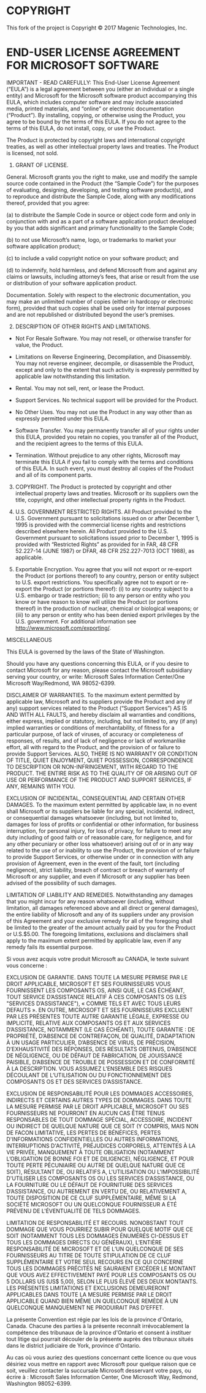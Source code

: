 # COPYRIGHT

This fork of the project is Copyright © 2017 Magenic Technologies, Inc.

# END-USER LICENSE AGREEMENT FOR MICROSOFT SOFTWARE

IMPORTANT - READ CAREFULLY: This End-User License Agreement (“EULA”) is a legal agreement between you (either an individual or a single entity) and Microsoft for the Microsoft software product accompanying this EULA, which includes computer software and may include associated media, printed materials, and “online” or electronic documentation (“Product”). By installing, copying, or otherwise using the Product, you agree to be bound by the terms of this EULA. If you do not agree to the terms of this EULA, do not install, copy, or use the Product.

The Product is protected by copyright laws and international copyright treaties, as well as other intellectual property laws and treaties. The Product is licensed, not sold.

1. GRANT OF LICENSE.

General. Microsoft grants you the right to make, use and modify the sample source code contained in the Product (the “Sample Code”) for the purposes of evaluating, designing, developing, and testing software product(s), and to reproduce and distribute the Sample Code, along with any modifications thereof, provided that you agree:

(a) to distribute the Sample Code in source or object code form and only in conjunction with and as a part of a software application product developed by you that adds significant and primary functionality to the Sample Code;

(b) to not use Microsoft’s name, logo, or trademarks to market your software application product;

(c) to include a valid copyright notice on your software product; and

(d) to indemnify, hold harmless, and defend Microsoft from and against any claims or lawsuits, including attorney’s fees, that arise or result from the use or distribution of your software application product.

Documentation. Solely with respect to the electronic documentation, you may make an unlimited number of copies (either in hardcopy or electronic form), provided that such copies shall be used only for internal purposes and are not republished or distributed beyond the user’s premises.

2. DESCRIPTION OF OTHER RIGHTS AND LIMITATIONS.

- Not For Resale Software. You may not resell, or otherwise transfer for value, the Product.

- Limitations on Reverse Engineering, Decompilation, and Disassembly. You may not reverse engineer, decompile, or disassemble the Product, except and only to the extent that such activity is expressly permitted by applicable law notwithstanding this limitation.

- Rental. You may not sell, rent, or lease the Product.

- Support Services. No technical support will be provided for the Product.

- No Other Uses. You may not use the Product in any way other than as expressly permitted under this EULA.

- Software Transfer. You may permanently transfer all of your rights under this EULA, provided you retain no copies, you transfer all of the Product, and the recipient agrees to the terms of this EULA.

- Termination. Without prejudice to any other rights, Microsoft may terminate this EULA if you fail to comply with the terms and conditions of this EULA. In such event, you must destroy all copies of the Product and all of its component parts.

3. COPYRIGHT. The Product is protected by copyright and other intellectual property laws and treaties. Microsoft or its suppliers own the title, copyright, and other intellectual property rights in the Product.

4. U.S. GOVERNMENT RESTRICTED RIGHTS. All Product provided to the U.S. Government pursuant to solicitations issued on or after December 1, 1995 is provided with the commercial license rights and restrictions described elsewhere herein. All Product provided to the U.S. Government pursuant to solicitations issued prior to December 1, 1995 is provided with “Restricted Rights” as provided for in FAR, 48 CFR 52.227-14 (JUNE 1987) or DFAR, 48 CFR 252.227-7013 (OCT 1988), as applicable.

5. Exportable Encryption. You agree that you will not export or re-export the Product (or portions thereof) to any country, person or entity subject to U.S. export restrictions. You specifically agree not to export or re-export the Product (or portions thereof): (i) to any country subject to a U.S. embargo or trade restriction; (ii) to any person or entity who you know or have reason to know will utilize the Product (or portions thereof) in the production of nuclear, chemical or biological weapons; or (iii) to any person or entity who has been denied export privileges by the U.S. government. For additional information see <http://www.microsoft.com/exporting/>.

MISCELLANEOUS

This EULA is governed by the laws of the State of Washington.

Should you have any questions concerning this EULA, or if you desire to contact Microsoft for any reason, please contact the Microsoft subsidiary serving your country, or write: Microsoft Sales Information Center/One Microsoft Way/Redmond, WA 98052-6399.

DISCLAIMER OF WARRANTIES. To the maximum extent permitted by applicable law, Microsoft and its suppliers provide the Product and any (if any) support services related to the Product (“Support Services”) AS IS AND WITH ALL FAULTS, and hereby disclaim all warranties and conditions, either express, implied or statutory, including, but not limited to, any (if any) implied warranties or conditions of merchantability, of fitness for a particular purpose, of lack of viruses, of accuracy or completeness of responses, of results, and of lack of negligence or lack of workmanlike effort, all with regard to the Product, and the provision of or failure to provide Support Services. ALSO, THERE IS NO WARRANTY OR CONDITION OF TITLE, QUIET ENJOYMENT, QUIET POSSESSION, CORRESPONDENCE TO DESCRIPTION OR NON-INFRINGEMENT, WITH REGARD TO THE PRODUCT. THE ENTIRE RISK AS TO THE QUALITY OF OR ARISING OUT OF USE OR PERFORMANCE OF THE PRODUCT AND SUPPORT SERVICES, IF ANY, REMAINS WITH YOU.

EXCLUSION OF INCIDENTAL, CONSEQUENTIAL AND CERTAIN OTHER DAMAGES. To the maximum extent permitted by applicable law, in no event shall Microsoft or its suppliers be liable for any special, incidental, indirect, or consequential damages whatsoever (including, but not limited to, damages for loss of profits or confidential or other information, for business interruption, for personal injury, for loss of privacy, for failure to meet any duty including of good faith or of reasonable care, for negligence, and for any other pecuniary or other loss whatsoever) arising out of or in any way related to the use of or inability to use the Product, the provision of or failure to provide Support Services, or otherwise under or in connection with any provision of Agreement, even in the event of the fault, tort (including negligence), strict liability, breach of contract or breach of warranty of Microsoft or any supplier, and even if Microsoft or any supplier has been advised of the possibility of such damages.

LIMITATION OF LIABILITY AND REMEDIES. Notwithstanding any damages that you might incur for any reason whatsoever (including, without limitation, all damages referenced above and all direct or general damages), the entire liability of Microsoft and any of its suppliers under any provision of this Agreement and your exclusive remedy for all of the foregoing shall be limited to the greater of the amount actually paid by you for the Product or U.S.$5.00. The foregoing limitations, exclusions and disclaimers shall apply to the maximum extent permitted by applicable law, even if any remedy fails its essential purpose.

Si vous avez acquis votre produit Microsoft au CANADA, le texte suivant vous concerne :

EXCLUSION DE GARANTIE. DANS TOUTE LA MESURE PERMISE PAR LE DROIT APPLICABLE, MICROSOFT ET SES FOURNISSEURS VOUS FOURNISSENT LES COMPOSANTS OS, AINSI QUE, LE CAS ÉCHÉANT, TOUT SERVICE D’ASSISTANCE RELATIF À CES COMPOSANTS OS (LES "SERVICES D’ASSISTANCE"), « COMME TELS ET AVEC TOUS LEURS DEFAUTS ». EN OUTRE, MICROSOFT ET SES FOURNISSEURS EXCLUENT PAR LES PRÉSENTES TOUTE AUTRE GARANTIE LÉGALE, EXPRESSE OU IMPLICITE, RELATIVE AUX COMPOSANTS OS ET AUX SERVICES D’ASSISTANCE, NOTAMMENT (LE CAS ÉCHÉANT), TOUTE GARANTIE : DE PROPRIÉTÉ, D’ABSENCE DE CONTREFAÇON, DE QUALITÉ, D’ADAPTATION À UN USAGE PARTICULIER, D’ABSENCE DE VIRUS, DE PRÉCISION, D’EXHAUSTIVITÉ DES RÉPONSES, DES RÉSULTATS OBTENUS, D’ABSENCE DE NÉGLIGENCE, OU DE DÉFAUT DE FABRICATION, DE JOUISSANCE PAISIBLE, D’ABSENCE DE TROUBLE DE POSSESSION ET DE CONFORMITÉ À LA DESCRIPTION. VOUS ASSUMEZ L’ENSEMBLE DES RISQUES DÉCOULANT DE L’UTILISATION OU DU FONCTIONNEMENT DES COMPOSANTS OS ET DES SERVICES D’ASSISTANCE.

EXCLUSION DE RESPONSABILITÉ POUR LES DOMMAGES ACCESSOIRES, INDIRECTS ET CERTAINS AUTRES TYPES DE DOMMAGES. DANS TOUTE LA MESURE PERMISE PAR LE DROIT APPLICABLE, MICROSOFT OU SES FOURNISSEURS NE POURRONT EN AUCUN CAS ÊTRE TENUS RESPONSABLES DE TOUT DOMMAGE SPÉCIAL, ACCESSOIRE, INCIDENT OU INDIRECT DE QUELQUE NATURE QUE CE SOIT (Y COMPRIS, MAIS NON DE FACON LIMITATIVE, LES PERTES DE BÉNÉFICES, PERTES D'INFORMATIONS CONFIDENTIELLES OU AUTRES INFORMATIONS, INTERRUPTIONS D'ACTIVITÉ, PRÉJUDICES CORPORELS, ATTEINTES À LA VIE PRIVÉE, MANQUEMENT À TOUTE OBLIGATION (NOTAMMENT L’OBLIGATION DE BONNE FOI ET DE DILIGENCE), NÉGLIGENCE, ET POUR TOUTE PERTE PÉCUNIAIRE OU AUTRE DE QUELQUE NATURE QUE CE SOIT), RÉSULTANT DE, OU RELATIFS A, L'UTILISATION OU L'IMPOSSIBILITÉ D'UTILISER LES COMPOSANTS OS OU LES SERVICES D’ASSISTANCE, OU LA FOURNITURE OU LE DÉFAUT DE FOURNITURE DES SERVICES D’ASSISTANCE, OU AUTREMENT EN VERTU DE, OU RELATIVEMENT A, TOUTE DISPOSITION DE CE CLUF SUPPLÉMENTAIRE, MÊME SI LA SOCIÉTÉ MICROSOFT OU UN QUELCONQUE FOURNISSEUR A ÉTÉ PRÉVENU DE L'ÉVENTUALITÉ DE TELS DOMMAGES.

LIMITATION DE RESPONSABILITÉ ET RECOURS. NONOBSTANT TOUT DOMMAGE QUE VOUS POURRIEZ SUBIR POUR QUELQUE MOTIF QUE CE SOIT (NOTAMMENT TOUS LES DOMMAGES ÉNUMÉRÉS CI-DESSUS ET TOUS LES DOMMAGES DIRECTS OU GÉNÉRAUX), L’ENTIÈRE RESPONSABILITÉ DE MICROSOFT ET DE L’UN QUELCONQUE DE SES FOURNISSEURS AU TITRE DE TOUTE STIPULATION DE CE CLUF SUPPLÉMENTAIRE ET VOTRE SEUL RECOURS EN CE QUI CONCERNE TOUS LES DOMMAGES PRÉCITÉS NE SAURAIENT EXCÉDER LE MONTANT QUE VOUS AVEZ EFFECTIVEMENT PAYÉ POUR LES COMPOSANTS OS OU 5 DOLLARS US (US$ 5,00), SELON LE PLUS ÉLEVÉ DES DEUX MONTANTS. LES PRÉSENTES LIMITATIONS ET EXCLUSIONS DEMEURERONT APPLICABLES DANS TOUTE LA MESURE PERMISE PAR LE DROIT APPLICABLE QUAND BIEN MÊME UN QUELCONQUE REMÈDE À UN QUELCONQUE MANQUEMENT NE PRODUIRAIT PAS D’EFFET.

La présente Convention est régie par les lois de la province d'Ontario, Canada. Chacune des parties à la présente reconnaît irrévocablement la compétence des tribunaux de la province d'Ontario et consent à instituer tout litige qui pourrait découler de la présente auprès des tribunaux situés dans le district judiciaire de York, province d'Ontario.

Au cas où vous auriez des questions concernant cette licence ou que vous désiriez vous mettre en rapport avec Microsoft pour quelque raison que ce soit, veuillez contacter la succursale Microsoft desservant votre pays, ou écrire à : Microsoft Sales Information Center, One Microsoft Way, Redmond, Washington 98052-6399.
